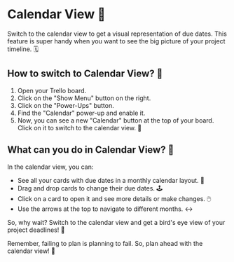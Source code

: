 # Calendar View 📅

Switch to the calendar view to get a visual representation of due dates. This feature is super handy when you want to see the big picture of your project timeline. 🗓️

## How to switch to Calendar View? 🔄

1. Open your Trello board.
2. Click on the "Show Menu" button on the right.
3. Click on the "Power-Ups" button.
4. Find the "Calendar" power-up and enable it.
5. Now, you can see a new "Calendar" button at the top of your board. Click on it to switch to the calendar view. 🎉

## What can you do in Calendar View? 🤔

In the calendar view, you can:

- See all your cards with due dates in a monthly calendar layout. 📆
- Drag and drop cards to change their due dates. 🕹️
- Click on a card to open it and see more details or make changes. 🖱️
- Use the arrows at the top to navigate to different months. ↔️

So, why wait? Switch to the calendar view and get a bird's eye view of your project deadlines! 🦅

Remember, failing to plan is planning to fail. So, plan ahead with the calendar view! 🚀